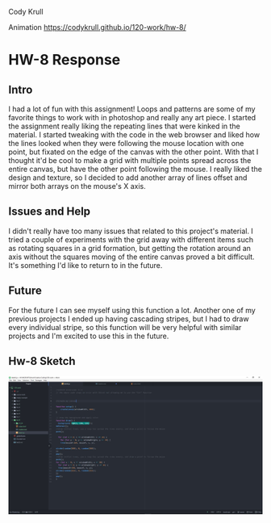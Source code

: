 Cody Krull


Animation https://codykrull.github.io/120-work/hw-8/
# HW-8 Response

## Intro
I had a lot of fun with this assignment! Loops and patterns are some of my favorite things to work with in photoshop and really any art piece. I started the assignment really liking the repeating lines that were kinked in the material. I started tweaking with the code in the web browser and liked how the lines looked when they were following the mouse location with one point, but fixated on the edge of the canvas with the other point. With that I thought it'd be cool to make a grid with multiple points spread across the entire canvas, but have the other point following the mouse. I really liked the design and texture, so I decided to add another array of lines offset and mirror both arrays on the mouse's X axis.


## Issues and Help
I didn't really have too many issues that related to this project's material. I tried a couple of experiments with the grid away with different items such as rotating squares in a grid formation, but getting the rotation around an axis without the squares moving of the entire canvas proved a bit difficult. It's something I'd like to return to in the future.


## Future
For the future I can see myself using this function a lot. Another one of my previous projects I ended up having cascading stripes, but I had to draw every individual stripe, so this function will be very helpful with similar projects and I'm excited to use this in the future.


## Hw-8 Sketch
![Hw-8 sketch screenshot](/hw-8/SketchCapturehw8.JPG)
